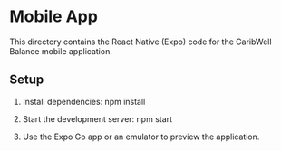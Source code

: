 # Mobile App

This directory contains the React Native (Expo) code for the CaribWell Balance mobile application.

## Setup

1. Install dependencies: npm install

2. Start the development server: npm start

3. Use the Expo Go app or an emulator to preview the application.

